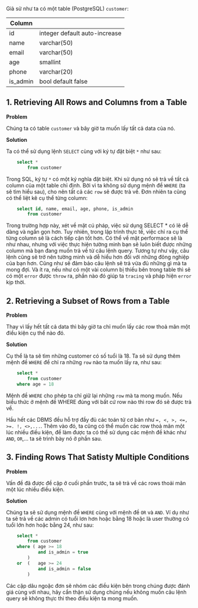 Giả sử như ta có một table (PostgreSQL) `customer`:

| Column   |                               |
| -------- | ----------------------------- |
| id       | integer default auto-increase |
| name     | varchar(50)                   |
| email    | varchar(50)                   |
| age      | smallint                      |
| phone    | varchar(20)                   |
| is_admin | bool default false            |

## 1. Retrieving All Rows and Columns from a Table

**Problem**

Chúng ta có table `customer` và bây giờ ta muốn lấy tất cả data của nó.

**Solution**

Ta có thể sử dụng lệnh `SELECT` cùng với ký tự đặt biệt `*` như sau:

```sql
	select *
		from customer
```

Trong SQL, ký tự `*` có một ký nghĩa đặt biệt. Khi sử dụng nó sẽ trả về tất cả column của một table chỉ định. Bởi vì ta không sử dụng mệnh đề `WHERE` (ta sẽ tìm hiểu sau), cho nên tất cả các `row` sẽ được trả về. Đơn nhiên ta cũng có thể liệt kê cụ thể từng column:

```sql
	select id, name, email, age, phone, is_admin
		from customer
```

Trong trường hợp này, xét về mặt cú pháp, việc sử dụng SELECT * có lẽ dễ dàng và ngắn gọn hơn. Tuy nhiên, trong lập trình thực tế, việc chỉ ra cụ thể từng column sẽ là cách tiếp cận tốt hơn. Có thể về mặt performace sẽ là như nhau, nhưng với việc thực hiện tường minh bạn sẽ luôn biết được những column mà bạn đang muốn trả về từ câu lệnh query. Tương tự như vậy, câu lệnh cũng sẽ trở nên tường minh và dễ hiểu hơn đối với những đông nghiệp của bạn hơn. Cũng như sẽ đảm bảo câu lệnh sẽ trả vừa đủ những gì mà ta mong đợi. Và ít ra, nếu như có một vài column bị thiếu bên trong table thì sẽ có một `error` được `throw` ra, phần nào đó giúp ta `tracing` và pháp hiện `error` kịp thời.

## 2. Retrieving a Subset of Rows from a Table

**Problem**

Thay vì lấy hết tất cả data thì bây giờ ta chỉ muốn lấy các row thoả mãn một điều kiện cụ thể nào đó.

**Solution**

Cụ thể là ta sẽ tìm những customer có số tuổi là 18.
Ta sẽ sử dụng thêm mệnh đề `WHERE` để chỉ ra những `row` nào ta muốn lấy ra, như sau:

```sql
	select *
		from customer
	where age = 18
```

Mệnh đề `WHERE` cho phép ta chỉ giữ lại những `row` mà ta mong muốn. Nếu biểu thức ở mệnh đề WHERE đúng với bất cứ row nào thì row đó sẽ được trả về.

Hầu hết các DBMS đều hỗ trợ đầy đủ các toán tử cơ bản như `=, <, >, <=, >=. !, <>,...`. Thêm vào đó, ta cũng có thể muốn các row thoả mãn một lúc nhiều điều kiện, để làm được ta có thể sử dụng các mệnh đề khác như `AND`, `OR`,... ta sẽ trình bày nó ở phần sau.

## 3. Finding Rows That Satisty Multiple Conditions

**Problem**

Vấn đề đã được đề cập ở cuối phần trước, ta sẽ trả về các rows thoải mãn một lúc nhiều điều kiện.

**Solution**

Chúng ta sẽ sử dụng mệnh đề `WHERE` cùng với mệnh đề `OR` và `AND`. Ví dụ như ta sẽ trả về các admin có tuổi lơn hơn hoặc bằng 18 hoặc là user thường có tuổi lớn hơn hoặc bằng 24, như sau:

```sql
	select *
		from customer
	where ( age >= 18
	        and is_admin = true
		)
	or  ( 	age >= 24
			and is_admin = false
		)
```

Các cặp dâu ngoặc đơn sẽ nhóm các điều kiện bên trong chúng được đánh giá cùng với nhau, hãy cẩn thận sử dụng chúng nếu không muốn câu lệnh query sẽ không thực thi theo điều kiện ta mong muốn.
